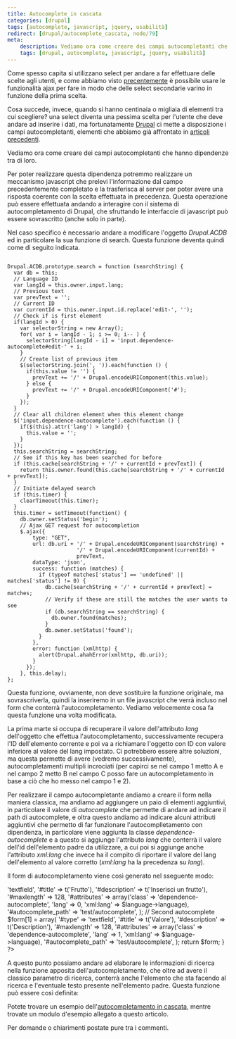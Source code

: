 ```yaml
---
title: Autocomplete in cascata
categories: [drupal]
tags: [autocomplete, javascript, jquery, usabilità]
redirect: [drupal/autocomplete_cascata, node/79]
meta:
    description: Vediamo ora come creare dei campi autocompletanti che hanno dipendenze tra di loro.
    tags: [drupal, autocomplete, javascript, jquery, usabilità]
---
```

Come spesso capita si utilizzano select per andare a far effettuare delle scelte agli utenti, e come abbiamo visto <a href="/tutorial/testahah">precentemente</a> è possibile usare le funzionalità ajax per fare in modo che delle select secondarie varino in funzione della prima scelta.

Cosa succede, invece, quando si hanno centinaia o migliaia di elementi tra cui scegliere? una select diventa una pessima scelta per l'utente che deve andare ad inserire i dati, ma fortunatamente <a href="/drupal">Drupal</a> ci mette a disposizione i campi autocompletanti, elementi che abbiamo già affrontato in <a href="/drupal/campo_autocomplete">articoli precedenti</a>.

Vediamo ora come creare dei campi autocompletanti che hanno dipendenze tra di loro.
<!--break-->
Per poter realizzare questa dipendenza potremmo realizzare un meccanismo javascript che prelevi l'informazione dal campo precedentemente completato e la trasferisca al server per poter avere una risposta coerente con la scelta effettuata in precedenza. Questa operazione può essere effettuata andando a interagire con il sistema di autocompletamento di Drupal, che sfruttando le interfaccie di javascript può essere sovrascritto (anche solo in parte).

Nel caso specifico è necessario andare a modificare l'oggetto _Drupal.ACDB_ ed in particolare la sua funzione di search. Questa funzione deventa quindi come di seguito indicata.
~~~language-php

Drupal.ACDB.prototype.search = function (searchString) {
  var db = this;
  // Language ID
  var langId = this.owner.input.lang;
  // Previous text
  var prevText = '';
  // Current ID
  var currentId = this.owner.input.id.replace('edit-', '');
  // Check if is first element
  if(langId > 0) {
    var selectorString = new Array();
    for( var i = langId - 1; i >= 0; i-- ) {
      selectorString[langId - i] = 'input.dependence-autocomplete#edit-' + i;
    }
    // Create list of previous item
    $(selectorString.join(', ')).each(function () {
      if(this.value != '') {
        prevText += '/' + Drupal.encodeURIComponent(this.value);
      } else {
        prevText += '/' + Drupal.encodeURIComponent('#');
      }
    });
  }
  // Clear all children element when this element change
  $('input.dependence-autocomplete').each(function () {
    if($(this).attr('lang') > langId) {
      this.value = '';
    }
  });
  this.searchString = searchString;
  // See if this key has been searched for before
  if (this.cache[searchString + '/' + currentId + prevText]) {
    return this.owner.found(this.cache[searchString + '/' + currentId + prevText]);
  }
  // Initiate delayed search
  if (this.timer) {
    clearTimeout(this.timer);
  }
  this.timer = setTimeout(function() {
    db.owner.setStatus('begin');
    // Ajax GET request for autocompletion
    $.ajax({
        type: "GET",
        url: db.uri + '/' + Drupal.encodeURIComponent(searchString) +
                      '/' + Drupal.encodeURIComponent(currentId) +
                      prevText,
        dataType: 'json',
        success: function (matches) {
          if (typeof matches['status'] == 'undefined' || matches['status'] != 0) {
            db.cache[searchString + '/' + currentId + prevText] = matches;
            // Verify if these are still the matches the user wants to see
            if (db.searchString == searchString) {
              db.owner.found(matches);
            }
            db.owner.setStatus('found');
          }
        },
        error: function (xmlhttp) {
          alert(Drupal.ahahError(xmlhttp, db.uri));
        }
      });
    }, this.delay);
};

~~~


Questa funzione, ovviamente, non deve sostituire la funzione originale, ma sovrascriverla, quindi la inseriremo in un file javascript che verrà incluso nel form che conterrà l'autocompletamento. Vediamo velocemente cosa fa questa funzione una volta modificata.

La prima marte si occupa di recuperare il valore dell'attributo _lang_ dell'oggetto che effettua l'autocompletamento, successivamente recupera l'ID dell'elemento corrente e poi va a richiamare l'oggetto con ID con valore inferiore al valore del lang impostato. Ci potrebbero essere altre soluzioni, ma questa permette di avere (vedremo successivamente), autocompletamenti multipli incrociati (per capirci se nel campo 1 metto A e nel campo 2 metto B nel campo C posso fare un autocompletamento in base a ciò che ho messo nel campo 1 e 2).

Per realizzare il campo autocompletante andiamo a creare il form nella maniera classica, ma andiamo ad aggiungere un paio di elementi aggiuntivi, in particolare il valore di _autocomplete_ che permette di andare ad indicare il path di autocomplete, e oltra questo andiamo ad indicare alcuni attributi aggiuntivi che permetto di far funzionare l'autocomplletamento con dipendenza, in particolare viene aggiunta la classe _dependence-autocomplete_ e a questo si aggiunge l'attributo _lang_ che conterrà il valore dell'id dell'elemento padre da utilizzare, a cui poi si aggiunge anche l'attributo _xml:lang_ che invece ha il compito di riportare il valore del lang dell'elemento al valore corretto (_xml:lang_ ha la precedenza su _lang_).

Il form di autocompletamento viene così generato nel sseguente modo:
<?php
function funzione_genera_form() {
  global $language;
  $form =  array();
  drupal_add_js(drupal_get_path('module','testautocomplete').'/js/script.js');
  // First autocomplete
  $form[0] = array(
    '#type'          => 'textfield',
    '#title'         => t('Frutto'),
    '#description'   => t('Inserisci un frutto'),
    '#maxlength'     => 128,
    '#attributes'    => array('class' => 'dependence-autocomplete', 'lang' => 0, 'xml:lang' => $language->language),
    '#autocomplete_path' => 'test/autocomplete',
  );
  // Second autocomplete
  $form[1] = array(
    '#type'          => 'textfield',
    '#title'         => t('Valore'),
    '#description'   => t('Description'),
    '#maxlength'     => 128,
    '#attributes'    => array('class' => 'dependence-autocomplete', 'lang' => 1, 'xml:lang' => $language->language),
    '#autocomplete_path' => 'test/autocomplete',
  );
  return $form;
}
?>

A questo punto possiamo andare ad elaborare le informazioni di ricerca nella funzione apposita dell'autocompletamento, che oltre ad avere il classico parametro di ricerca, conterrà anche l'elemento che sta facendo al ricerca e l'eventuale testo presente nell'elemento padre.
Questa funzione può essere così definita:
<?php
/** Genera l'output necessario all'autocompletamento.
 *
 * @param $string
 *   Stringa inserita che deve essere elaborata.
 *
 * @param $previous
 *   Stringa contenente il termine padre di cui trovare i figli.
 *
 * @return
 *   JSON data array
 */
function _test_autocomplete($string, $container, $previous = '') {
  // Contenitore per i dati
  $data = array();
  /* ... */
  // Riporto l'array finale
  return drupal_json($data);
}
?>

Potete trovare un esempio dell'<a href="/tutorial/multiple-autocomplete">autocompletamento in cascata</a>, mentre trovate un modulo d'esempio allegato a questo articolo.

Per domande o chiarimenti postate pure tra i commenti.
